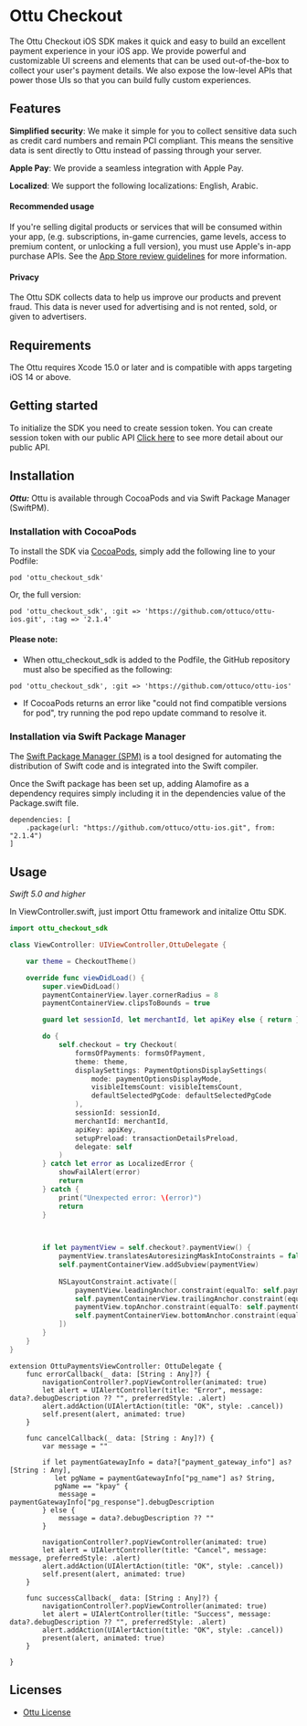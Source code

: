 # Ottu Checkout

The Ottu Checkout iOS SDK makes it quick and easy to build an excellent payment experience in your iOS app. We provide powerful and customizable UI screens and elements that can be used out-of-the-box to collect your user's payment details. We also expose the low-level APIs that power those UIs so that you can build fully custom experiences.

## Features

**Simplified security**: We make it simple for you to collect sensitive data such as credit card numbers and remain PCI compliant. This means the sensitive data is sent directly to Ottu instead of passing through your server.

**Apple Pay**: We provide a seamless integration with Apple Pay.

**Localized**: We support the following localizations: English, Arabic.

#### Recommended usage

If you're selling digital products or services that will be consumed within your app, (e.g. subscriptions, in-game currencies, game levels, access to premium content, or unlocking a full version), you must use Apple's in-app purchase APIs. See the [App Store review guidelines](https://developer.apple.com/app-store/review/guidelines/#payments) for more information.

#### Privacy

The Ottu SDK collects data to help us improve our products and prevent fraud. This data is never used for advertising and is not rented, sold, or given to advertisers.

## Requirements

The Ottu requires Xcode 15.0 or later and is compatible with apps targeting iOS 14 or above.

## Getting started

To initialize the SDK you need to create session token. 
You can create session token with our public API [Click here](https://docs-ottu.gitbook.io/o/developer/rest-api/authentication#public-key) to see more detail about our public API.
    
## Installation

***Ottu:*** Ottu is available through CocoaPods and via Swift Package Manager (SwiftPM).

### Installation with CocoaPods
To install the SDK via [CocoaPods](http://cocoapods.org), simply add the following line to your Podfile:

```
pod 'ottu_checkout_sdk'
```

Or, the full version:
```
pod 'ottu_checkout_sdk', :git => 'https://github.com/ottuco/ottu-ios.git', :tag => '2.1.4'
```

#### Please note:
* When ottu_checkout_sdk is added to the Podfile, the GitHub repository must also be specified as the following:
```
pod 'ottu_checkout_sdk', :git => 'https://github.com/ottuco/ottu-ios'
```
* If CocoaPods returns an error like "could not find compatible versions for pod", try running the pod repo update command to resolve it.


### Installation via Swift Package Manager 
The [Swift Package Manager (SPM)](https://swift.org/package-manager/) is a tool designed for automating the distribution of Swift code and is integrated into the Swift compiler.

Once the Swift package has been set up, adding Alamofire as a dependency requires simply including it in the dependencies value of the Package.swift file.
```
dependencies: [
    .package(url: "https://github.com/ottuco/ottu-ios.git", from: "2.1.4")
]
```

## Usage

*Swift 5.0 and higher*

In ViewController.swift, just import Ottu framework and initalize Ottu SDK.

```swift
import ottu_checkout_sdk

class ViewController: UIViewController,OttuDelegate {

    var theme = CheckoutTheme()

    override func viewDidLoad() {
        super.viewDidLoad()
        paymentContainerView.layer.cornerRadius = 8
        paymentContainerView.clipsToBounds = true

        guard let sessionId, let merchantId, let apiKey else { return }

        do {
            self.checkout = try Checkout(
                formsOfPayments: formsOfPayment,
                theme: theme,
                displaySettings: PaymentOptionsDisplaySettings(
                    mode: paymentOptionsDisplayMode,
                    visibleItemsCount: visibleItemsCount,
                    defaultSelectedPgCode: defaultSelectedPgCode
                ),
                sessionId: sessionId,
                merchantId: merchantId,
                apiKey: apiKey,
                setupPreload: transactionDetailsPreload,
                delegate: self
            )
        } catch let error as LocalizedError {
            showFailAlert(error)
            return
        } catch {
            print("Unexpected error: \(error)")
            return
        }


        
        if let paymentView = self.checkout?.paymentView() {
            paymentView.translatesAutoresizingMaskIntoConstraints = false
            self.paymentContainerView.addSubview(paymentView)
            
            NSLayoutConstraint.activate([
                paymentView.leadingAnchor.constraint(equalTo: self.paymentContainerView.leadingAnchor),
                self.paymentContainerView.trailingAnchor.constraint(equalTo: paymentView.trailingAnchor),
                paymentView.topAnchor.constraint(equalTo: self.paymentContainerView.topAnchor),
                self.paymentContainerView.bottomAnchor.constraint(equalTo: paymentView.bottomAnchor)
            ])
        }
    }
}
```

```
extension OttuPaymentsViewController: OttuDelegate {
    func errorCallback(_ data: [String : Any]?) {
        navigationController?.popViewController(animated: true)
        let alert = UIAlertController(title: "Error", message: data?.debugDescription ?? "", preferredStyle: .alert)
        alert.addAction(UIAlertAction(title: "OK", style: .cancel))
        self.present(alert, animated: true)
    }
    
    func cancelCallback(_ data: [String : Any]?) {
        var message = ""
        
        if let paymentGatewayInfo = data?["payment_gateway_info"] as? [String : Any],
           let pgName = paymentGatewayInfo["pg_name"] as? String,
           pgName == "kpay" {
            message = paymentGatewayInfo["pg_response"].debugDescription
        } else {
            message = data?.debugDescription ?? ""
        }
        
        navigationController?.popViewController(animated: true)
        let alert = UIAlertController(title: "Canсel", message: message, preferredStyle: .alert)
        alert.addAction(UIAlertAction(title: "OK", style: .cancel))
        self.present(alert, animated: true)
    }
    
    func successCallback(_ data: [String : Any]?) {
        navigationController?.popViewController(animated: true)
        let alert = UIAlertController(title: "Success", message: data?.debugDescription ?? "", preferredStyle: .alert)
        alert.addAction(UIAlertAction(title: "OK", style: .cancel))
        present(alert, animated: true)
    }

}

```


## Licenses

- [Ottu License](LICENSE)
